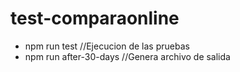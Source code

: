 # test-comparaonline

- npm run test //Ejecucion de las pruebas
- npm run after-30-days //Genera archivo de salida
